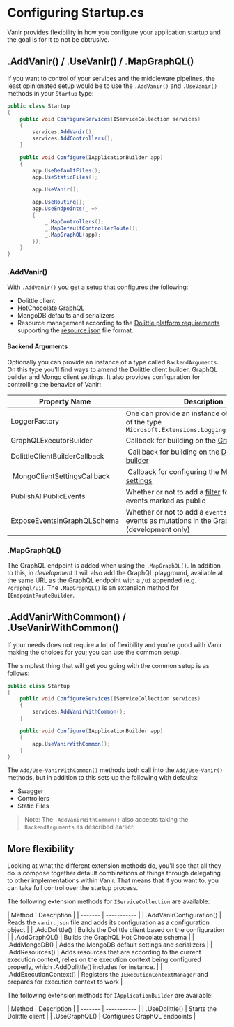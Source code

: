 # Configuring Startup.cs

Vanir provides flexibility in how you configure your application startup and the goal is for
it to not be obtrusive.

## .AddVanir() / .UseVanir() / .MapGraphQL()

If you want to control of your services and the middleware pipelines, the least opinionated setup
would be to use the `.AddVanir()` and `.UseVanir()` methods in your `Startup` type:

```csharp
public class Startup
{
    public void ConfigureServices(IServiceCollection services)
    {
        services.AddVanir();
        services.AddControllers();
    }

    public void Configure(IApplicationBuilder app)
    {
        app.UseDefaultFiles();
        app.UseStaticFiles();

        app.UseVanir();

        app.UseRouting();
        app.UseEndpoints(_ =>
        {
            _.MapControllers();
            _.MapDefaultControllerRoute();
            _.MapGraphQL(app);
        });
    }
}
```

### .AddVanir()

With `.AddVanir()` you get a setup that configures the following:

- Dolittle client
- [HotChocolate](https://chillicream.com/docs/hotchocolate/) GraphQL
- MongoDB defaults and serializers
- Resource management according to the [Dolittle platform requirements](https://dolittle.io/docs/platform/requirements/) supporting the [resource.json](https://dolittle.io/docs/reference/runtime/configuration/#resourcesjson) file format.

#### Backend Arguments

Optionally you can provide an instance of a type called `BackendArguments`.
On this type you'll find ways to amend the Dolittle client builder, GraphQL builder and Mongo client settings.
It also provides configuration for controlling the behavior of Vanir:

| Property Name | Description | Default Value |
| ------------- | ----------- | ------------- |
| LoggerFactory | One can provide an instance of logger factory of the type `Microsoft.Extensions.Logging.ILoggerFactory` | NullLoggerFactory |
| GraphQLExecutorBuilder | Callback for building on the [GraphQL builder](https://chillicream.com/docs/hotchocolate/api-reference/migrate-from-10-to-11/#configureservices) | N/A |
| DolittleClientBuilderCallback | Calllback for building on the [Dolittle client builder](https://dolittle.io/docs/tutorials/getting_started/#connect-the-client-and-commit-an-event) | N/A |
| MongoClientSettingsCallback | Callback for configuring the [MongoDB Driver settings](https://mongodb.github.io/mongo-csharp-driver/2.7/apidocs/html/T_MongoDB_Driver_MongoClientSettings.htm) | N/A |
| PublishAllPublicEvents | Whether or not to add a [filter](https://dolittle.io/docs/concepts/event_handlers_and_filters/#filters) for publishing all events marked as public | True |
| ExposeEventsInGraphQLSchema | Whether or not to add a `events` field with all events as mutations in the GraphQL Schema (development only) | True |

### .MapGraphQL()

The GraphQL endpoint is added when using the `.MapGraphQL()`. In addition to this, in *development* it will also add
the GraphQL playground, available at the same URL as the GraphQL endpoint with a `/ui` appended (e.g. `/graphql/ui`).
The `.MapGraphQL()` is an extension method for `IEndpointRouteBuilder`.

## .AddVanirWithCommon() / .UseVanirWithCommon()

If your needs does not require a lot of flexibility and you're good with Vanir making the choices
for you; you can use the common setup.

The simplest thing that will get you going with the common setup is as follows:

```csharp
public class Startup
{
    public void ConfigureServices(IServiceCollection services)
    {
        services.AddVanirWithCommon();
    }

    public void Configure(IApplicationBuilder app)
    {
        app.UseVanirWithCommon();
    }
}
```

The `Add/Use-VanirWithCommon()` methods both call into the `Add/Use-Vanir()` methods, but in addition
to this sets up the following with defaults:

- Swagger
- Controllers
- Static Files

> Note: The `.AddVanirWithCommon()` also accepts taking the `BackendArguments` as described earlier.

## More flexibility

Looking at what the different extension methods do, you'll see that all they do is compose together
default combinations of things through delegating to other implementations within Vanir.
That means that if you want to, you can take full control over the startup process.

The following extension methods for `IServiceCollection` are available:

| Method  | Description |
| ------- | ----------- |
| .AddVanirConfiguration() | Reads the `vanir.json` file and adds its configuration as a configuration object |
| .AddDolittle() | Builds the Dolittle client based on the configuration |
| .AddGraphQL() | Builds the GraphQL Hot Chocolate schema |
| .AddMongoDB() | Adds the MongoDB default settings and serializers |
| .AddResources() | Adds resources that are according to the current execution context, relies on the execution context being configured properly, which .AddDolittle() includes for instance. |
| .AddExecutionContext() | Registers the `IExecutionContextManager` and prepares for execution context to work |

The following extension methods for `IApplicationBuilder` are available:

| Method  | Description |
| ------- | ----------- |
| .UseDolittle() | Starts the Dolittle client |
| .UseGraphQL() | Configures GraphQL endpoints |
